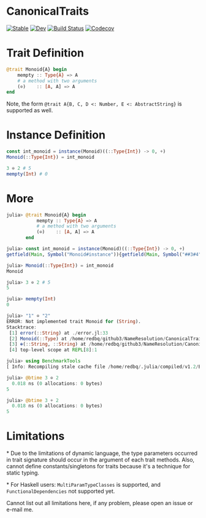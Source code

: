 # CanonicalTraits

[![Stable](https://img.shields.io/badge/docs-stable-blue.svg)](https://thautwarm.github.io/CanonicalTraits.jl/stable)
[![Dev](https://img.shields.io/badge/docs-dev-blue.svg)](https://thautwarm.github.io/CanonicalTraits.jl/dev)
[![Build Status](https://travis-ci.com/thautwarm/CanonicalTraits.jl.svg?branch=master)](https://travis-ci.com/thautwarm/CanonicalTraits.jl)
[![Codecov](https://codecov.io/gh/thautwarm/CanonicalTraits.jl/branch/master/graph/badge.svg)](https://codecov.io/gh/thautwarm/CanonicalTraits.jl)


# Trait Definition

```julia
@trait Monoid{A} begin
    mempty :: Type{A} => A
    # a method with two arguments
    (⊕)    :: [A, A] => A
end
```

Note, the form `@trait A{B, C, D <: Number, E <: AbstractString}` is supported as well.

# Instance Definition

```julia
const int_monoid = instance(Monoid)((::Type{Int}) -> 0, +)
Monoid(::Type{Int}) = int_monoid

3 ⊕ 2 # 5
mempty(Int) # 0
```

# More

```julia
julia> @trait Monoid{A} begin
           mempty :: Type{A} => A
           # a method with two arguments
           (⊕)    :: [A, A] => A
       end

julia> const int_monoid = instance(Monoid)((::Type{Int}) -> 0, +)
getfield(Main, Symbol("Monoid#instance")){getfield(Main, Symbol("##3#4")),typeof(+)}(getfield(Main, Symbol("##3#4"))(), +)

julia> Monoid(::Type{Int}) = int_monoid
Monoid

julia> 3 ⊕ 2 # 5
5

julia> mempty(Int)
0

julia> "1" ⊕ "2"
ERROR: Not implemented trait Monoid for (String).
Stacktrace:
 [1] error(::String) at ./error.jl:33
 [2] Monoid(::Type) at /home/redbq/github3/NameResolution/CanonicalTraits/src/CanonicalTraits.jl:124
 [3] ⊕(::String, ::String) at /home/redbq/github3/NameResolution/CanonicalTraits/src/CanonicalTraits.jl:70
 [4] top-level scope at REPL[8]:1

julia> using BenchmarkTools
[ Info: Recompiling stale cache file /home/redbq/.julia/compiled/v1.2/BenchmarkTools/ZXPQo.ji for BenchmarkTools [6e4b80f9-dd63-53aa-95a3-0cdb28fa8baf]

julia> @btime 3 ⊕ 2
  0.018 ns (0 allocations: 0 bytes)
5

julia> @btime 3 + 2
  0.018 ns (0 allocations: 0 bytes)
5
```

# Limitations

\* Due to the limitations of dynamic language, the type parameters occurred in trait signature should occur in the argument of each trait methods. Also, cannot define
constants/singletons for traits because it's a technique
for static typing.


\* For Haskell users: `MultiParamTypeClasses` is supported, and `FunctionalDependencies` not supported yet.

Cannot list out all limitations here, if any problem, please open an issue or e-mail me.
